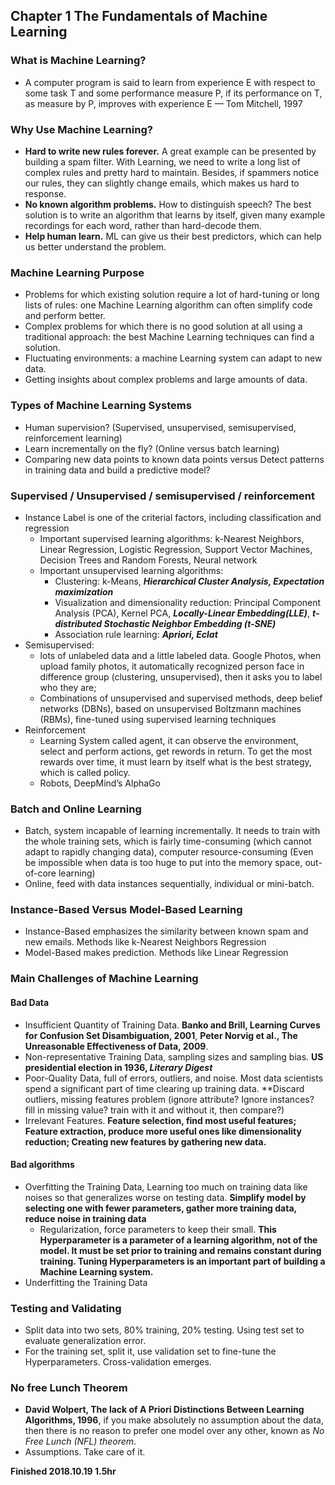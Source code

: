 ## Chapter 1 The Fundamentals of Machine Learning
### What is Machine Learning?
 - A computer program is said to learn from experience E with respect to some task T and some performance measure P, if its performance on T, as measure by P, improves with experience E — Tom Mitchell, 1997

### Why Use Machine Learning?
- **Hard to write new rules forever.** A great example can be presented by building a spam filter. With Learning, we need to write a long list of complex rules and pretty hard to maintain. Besides, if spammers notice our rules, they can slightly change emails, which makes us hard to response.
- **No known algorithm problems.** How to distinguish speech? The best solution is to write an algorithm that learns by itself, given many example recordings for each word, rather than hard-decode them.
- **Help human learn.** ML can give us their best predictors, which can help us better understand the problem. 

### Machine Learning Purpose
 - Problems for which existing solution require a lot of hard-tuning or long lists of rules: one Machine Learning algorithm can often simplify code and perform better.
 - Complex problems for which there is no good solution at all using a traditional approach: the best Machine Learning techniques can find a solution.
 - Fluctuating environments: a machine Learning system can adapt to new data.
 - Getting insights about complex problems and large amounts of data.
 
### Types of Machine Learning Systems
 - Human supervision? (Supervised, unsupervised, semisupervised, reinforcement learning)
 - Learn incrementally on the fly? (Online versus batch learning)
 - Comparing new data points to known data points versus Detect patterns in training data and build a predictive model?

### Supervised / Unsupervised / semisupervised / reinforcement
  - Instance Label is one of the criterial factors, including classification and regression
    - Important supervised learning algorithms: k-Nearest Neighbors, Linear Regression, Logistic Regression, Support Vector Machines, Decision Trees and Random Forests, Neural network 
    - Important unsupervised learning algorithms: 
       - Clustering: k-Means, **_Hierarchical Cluster Analysis, Expectation maximization_**
       - Visualization and dimensionality reduction: Principal Component Analysis (PCA), Kernel PCA, **_Locally-Linear Embedding(LLE)_**, **_t-distributed Stochastic Neighbor Embedding (t-SNE)_**
       - Association rule learning: **_Apriori, Eclat_**
  - Semisupervised: 
    - lots of unlabeled data and a little labeled data. Google Photos, when upload family photos, it automatically recognized person face in difference group (clustering, unsupervised), then it asks you to label who they are; 
    - Combinations of unsupervised and supervised methods, deep belief networks (DBNs), based on unsupervised Boltzmann machines (RBMs), fine-tuned using supervised learning techniques
- Reinforcement
    - Learning System called agent, it can observe the environment, select and perform actions, get rewords in return. To get the most rewards over time, it must learn by itself what is the best strategy, which is called policy.
    - Robots, DeepMind’s AlphaGo

### Batch and Online Learning
 - Batch, system incapable of learning incrementally. It needs to train with the whole training sets, which is fairly time-consuming (which cannot adapt to rapidly changing data), computer resource-consuming (Even be impossible when data is too huge to put into the memory space, out-of-core learning)
 - Online, feed with data instances sequentially, individual or mini-batch. 

### Instance-Based Versus Model-Based Learning
 - Instance-Based emphasizes the similarity between known spam and new emails. Methods like k-Nearest Neighbors Regression
 - Model-Based makes prediction. Methods like Linear Regression
      
### Main Challenges of Machine Learning
#### Bad Data
 - Insufficient Quantity of Training Data. **Banko and Brill, Learning Curves for Confusion Set Disambiguation, 2001**, **Peter Norvig et al., The Unreasonable Effectiveness of Data, 2009**.
 - Non-representative Training Data, sampling sizes and sampling bias. **US presidential election in 1936, *Literary Digest***
 - Poor-Quality Data, full of errors, outliers, and noise. Most data scientists spend a significant part of time clearing up training data. **Discard outliers, missing features problem (ignore attribute? Ignore instances? fill in missing value? train with it and without it, then compare?)
 - Irrelevant Features. **Feature selection, find most useful features; Feature extraction, produce more useful ones like dimensionality reduction; Creating new features by gathering new data.**
 
#### Bad algorithms
 - Overfitting the Training Data, Learning too much on training data like noises so that generalizes worse on testing data. **Simplify model by selecting one with fewer parameters, gather more training data, reduce noise in training data** 
   - Regularization, force parameters to keep their small. **This Hyperparameter is a parameter of a learning algorithm, not of the model. It must be set prior to training and remains constant during training. Tuning Hyperparameters is an important part of building a Machine Learning system.**
 - Underfitting the Training Data

### Testing and Validating
 - Split data into two sets, 80% training, 20% testing. Using test set to evaluate generalization error.  
 - For the training set, split it, use validation set to fine-tune the Hyperparameters. Cross-validation emerges.

### No free Lunch Theorem
 - **David Wolpert, The lack of A Priori Distinctions Between Learning Algorithms, 1996**, if you make absolutely no assumption about the data, then there is no reason to prefer one model over any other, known as *No Free Lunch (NFL) theorem*.
 - Assumptions.  Take care of it.


**Finished 
2018.10.19 1.5hr**